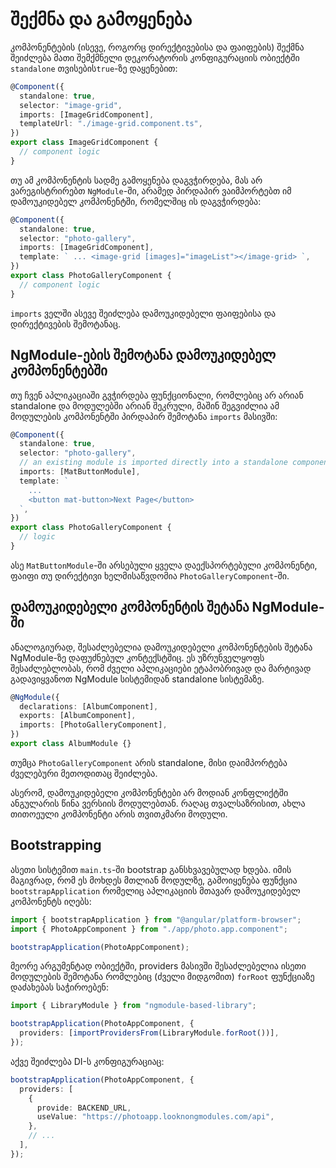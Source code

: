 # შექმნა და გამოყენება

კომპონენტების (ისევე, როგორც დირექტივებისა და ფაიფების) შექმნა შეიძლება მათი შემქმნელი
დეკორატორის კონფიგურაციის ობიექტში `standalone` თვისების`true`-ზე დაყენებით:

```ts
@Component({
  standalone: true,
  selector: "image-grid",
  imports: [ImageGridComponent],
  templateUrl: "./image-grid.component.ts",
})
export class ImageGridComponent {
  // component logic
}
```

თუ ამ კომპონენტის სადმე გამოყენება დაგვჭირდება, მას არ ვარეგისტრირებთ `NgModule`-ში,
არამედ პირდაპირ ვაიმპორტებთ იმ დამოუკიდებელ კომპონენტში, რომელშიც ის დაგვჭირდება:

```ts
@Component({
  standalone: true,
  selector: "photo-gallery",
  imports: [ImageGridComponent],
  template: ` ... <image-grid [images]="imageList"></image-grid> `,
})
export class PhotoGalleryComponent {
  // component logic
}
```

`imports` ველში ასევე შეიძლება დამოუკიდებელი ფაიფებისა და დირექტივების შემოტანაც.

## NgModule-ების შემოტანა დამოუკიდებელ კომპონენტებში

თუ ჩვენ აპლიკაციაში გვჭირდება ფუნქციონალი, რომლებიც არ არიან standalone და
მოდულებში არიან შეკრული, მაშინ შეგვიძლია ამ მოდულების კომპონენტში პირდაპირ
შემოტანა `imports` მასივში:

```ts
@Component({
  standalone: true,
  selector: "photo-gallery",
  // an existing module is imported directly into a standalone component
  imports: [MatButtonModule],
  template: `
    ...
    <button mat-button>Next Page</button>
  `,
})
export class PhotoGalleryComponent {
  // logic
}
```

ასე `MatButtonModule`-ში არსებული ყველა დაექსპორტებული კომპონენტი, ფაიფი თუ დირექტივი
ხელმისაწვდომია `PhotoGalleryComponent`-ში.

## დამოუკიდებელი კომპონენტის შეტანა NgModule-ში

ანალოგიურად, შესაძლებელია დამოუკიდებელი კომპონენტების შეტანა NgModule-ზე დაფუძნებულ
კონტექსტშიც. ეს უზრუნველყოფს შესაძლებლობას, რომ ძველი აპლიკაციები ეტაპობრივად და
მარტივად გადავიყვანოთ NgModule სისტემიდან standalone სისტემაზე.

```ts
@NgModule({
  declarations: [AlbumComponent],
  exports: [AlbumComponent],
  imports: [PhotoGalleryComponent],
})
export class AlbumModule {}
```

თუმცა `PhotoGalleryComponent` არის standalone, მისი დაიმპორტება ძველებური მეთოდითაც
შეიძლება.

ასერომ, დამოუკიდებელი კომპონენტები არ მოდიან კონფლიქტში ანგულარის წინა ვერსიის
მოდულებთან. რაღაც თვალსაზრისით, ახლა თითოეული კომპონენტი არის თვითკმარი მოდული.

## Bootstrapping

ასეთი სისტემით `main.ts`-ში bootstrap განსხვავებულად ხდება. იმის მაგივრად, რომ ეს
მოხდეს მთლიან მოდულზე, გამოიყენება ფუნქცია `bootstrapApplication` რომელიც აპლიკაციის
მთავარ დამოუკიდებელ კომპონენტს იღებს:

```ts
import { bootstrapApplication } from "@angular/platform-browser";
import { PhotoAppComponent } from "./app/photo.app.component";

bootstrapApplication(PhotoAppComponent);
```

მეორე არგუმენტად ობიექტში, providers მასივში შესაძლებელია ისეთი მოდულების შემოტანა
რომლებიც (ძველი მიდგომით) `forRoot` ფუნქციაზე დაძახებას საჭიროებენ:

```ts
import { LibraryModule } from "ngmodule-based-library";

bootstrapApplication(PhotoAppComponent, {
  providers: [importProvidersFrom(LibraryModule.forRoot())],
});
```

აქვე შეიძლება DI-ს კონფიგურაციაც:

```ts
bootstrapApplication(PhotoAppComponent, {
  providers: [
    {
      provide: BACKEND_URL,
      useValue: "https://photoapp.looknongmodules.com/api",
    },
    // ...
  ],
});
```
